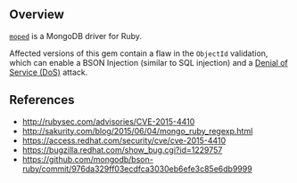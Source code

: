 ## Overview

[`moped`](https://rubygems.org/gems/moped) is a MongoDB driver for Ruby.

Affected versions of this gem contain a flaw in the `ObjectId` validation, which can enable a BSON Injection (similar to SQL injection) and a [Denial of Service (DoS)](https://snyk.io/vuln/SNYK-RUBY-MOPED-20291) attack.

## References

- http://rubysec.com/advisories/CVE-2015-4410
- http://sakurity.com/blog/2015/06/04/mongo_ruby_regexp.html
- https://access.redhat.com/security/cve/cve-2015-4410
- https://bugzilla.redhat.com/show_bug.cgi?id=1229757
- https://github.com/mongodb/bson-ruby/commit/976da329ff03ecdfca3030eb6efe3c85e6db9999
